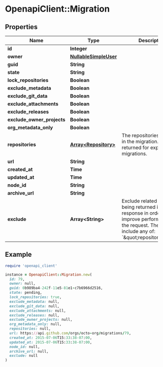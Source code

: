# OpenapiClient::Migration

## Properties

| Name | Type | Description | Notes |
| ---- | ---- | ----------- | ----- |
| **id** | **Integer** |  |  |
| **owner** | [**NullableSimpleUser**](NullableSimpleUser.md) |  |  |
| **guid** | **String** |  |  |
| **state** | **String** |  |  |
| **lock_repositories** | **Boolean** |  |  |
| **exclude_metadata** | **Boolean** |  |  |
| **exclude_git_data** | **Boolean** |  |  |
| **exclude_attachments** | **Boolean** |  |  |
| **exclude_releases** | **Boolean** |  |  |
| **exclude_owner_projects** | **Boolean** |  |  |
| **org_metadata_only** | **Boolean** |  |  |
| **repositories** | [**Array&lt;Repository&gt;**](Repository.md) | The repositories included in the migration. Only returned for export migrations. |  |
| **url** | **String** |  |  |
| **created_at** | **Time** |  |  |
| **updated_at** | **Time** |  |  |
| **node_id** | **String** |  |  |
| **archive_url** | **String** |  | [optional] |
| **exclude** | **Array&lt;String&gt;** | Exclude related items from being returned in the response in order to improve performance of the request. The array can include any of: &#x60;\&quot;repositories\&quot;&#x60;. | [optional] |

## Example

```ruby
require 'openapi_client'

instance = OpenapiClient::Migration.new(
  id: 79,
  owner: null,
  guid: 0b989ba4-242f-11e5-81e1-c7b6966d2516,
  state: pending,
  lock_repositories: true,
  exclude_metadata: null,
  exclude_git_data: null,
  exclude_attachments: null,
  exclude_releases: null,
  exclude_owner_projects: null,
  org_metadata_only: null,
  repositories: null,
  url: https://api.github.com/orgs/octo-org/migrations/79,
  created_at: 2015-07-06T15:33:38-07:00,
  updated_at: 2015-07-06T15:33:38-07:00,
  node_id: null,
  archive_url: null,
  exclude: null
)
```

